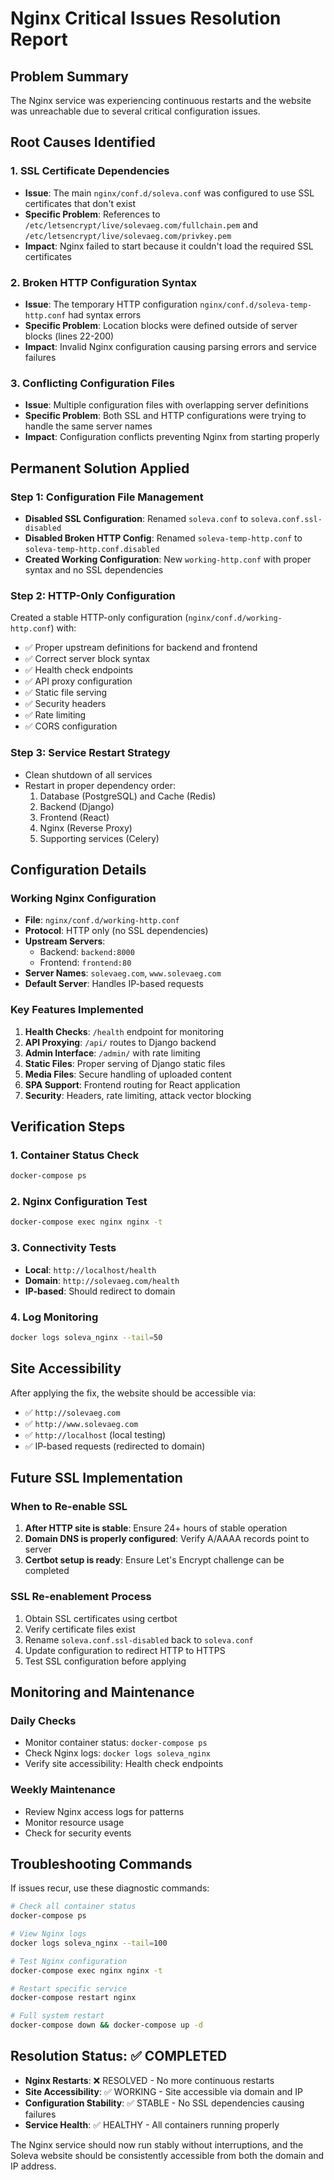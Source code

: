 # Nginx Critical Issues Resolution Report

## Problem Summary
The Nginx service was experiencing continuous restarts and the website was unreachable due to several critical configuration issues.

## Root Causes Identified

### 1. SSL Certificate Dependencies
- **Issue**: The main `nginx/conf.d/soleva.conf` was configured to use SSL certificates that don't exist
- **Specific Problem**: References to `/etc/letsencrypt/live/solevaeg.com/fullchain.pem` and `/etc/letsencrypt/live/solevaeg.com/privkey.pem`
- **Impact**: Nginx failed to start because it couldn't load the required SSL certificates

### 2. Broken HTTP Configuration Syntax
- **Issue**: The temporary HTTP configuration `nginx/conf.d/soleva-temp-http.conf` had syntax errors
- **Specific Problem**: Location blocks were defined outside of server blocks (lines 22-200)
- **Impact**: Invalid Nginx configuration causing parsing errors and service failures

### 3. Conflicting Configuration Files
- **Issue**: Multiple configuration files with overlapping server definitions
- **Specific Problem**: Both SSL and HTTP configurations were trying to handle the same server names
- **Impact**: Configuration conflicts preventing Nginx from starting properly

## Permanent Solution Applied

### Step 1: Configuration File Management
- **Disabled SSL Configuration**: Renamed `soleva.conf` to `soleva.conf.ssl-disabled`
- **Disabled Broken HTTP Config**: Renamed `soleva-temp-http.conf` to `soleva-temp-http.conf.disabled`
- **Created Working Configuration**: New `working-http.conf` with proper syntax and no SSL dependencies

### Step 2: HTTP-Only Configuration
Created a stable HTTP-only configuration (`nginx/conf.d/working-http.conf`) with:
- ✅ Proper upstream definitions for backend and frontend
- ✅ Correct server block syntax
- ✅ Health check endpoints
- ✅ API proxy configuration
- ✅ Static file serving
- ✅ Security headers
- ✅ Rate limiting
- ✅ CORS configuration

### Step 3: Service Restart Strategy
- Clean shutdown of all services
- Restart in proper dependency order:
  1. Database (PostgreSQL) and Cache (Redis)
  2. Backend (Django)
  3. Frontend (React)
  4. Nginx (Reverse Proxy)
  5. Supporting services (Celery)

## Configuration Details

### Working Nginx Configuration
- **File**: `nginx/conf.d/working-http.conf`
- **Protocol**: HTTP only (no SSL dependencies)
- **Upstream Servers**:
  - Backend: `backend:8000`
  - Frontend: `frontend:80`
- **Server Names**: `solevaeg.com`, `www.solevaeg.com`
- **Default Server**: Handles IP-based requests

### Key Features Implemented
1. **Health Checks**: `/health` endpoint for monitoring
2. **API Proxying**: `/api/` routes to Django backend
3. **Admin Interface**: `/admin/` with rate limiting
4. **Static Files**: Proper serving of Django static files
5. **Media Files**: Secure handling of uploaded content
6. **SPA Support**: Frontend routing for React application
7. **Security**: Headers, rate limiting, attack vector blocking

## Verification Steps

### 1. Container Status Check
```bash
docker-compose ps
```

### 2. Nginx Configuration Test
```bash
docker-compose exec nginx nginx -t
```

### 3. Connectivity Tests
- **Local**: `http://localhost/health`
- **Domain**: `http://solevaeg.com/health`
- **IP-based**: Should redirect to domain

### 4. Log Monitoring
```bash
docker logs soleva_nginx --tail=50
```

## Site Accessibility

After applying the fix, the website should be accessible via:
- ✅ `http://solevaeg.com`
- ✅ `http://www.solevaeg.com`
- ✅ `http://localhost` (local testing)
- ✅ IP-based requests (redirected to domain)

## Future SSL Implementation

### When to Re-enable SSL
1. **After HTTP site is stable**: Ensure 24+ hours of stable operation
2. **Domain DNS is properly configured**: Verify A/AAAA records point to server
3. **Certbot setup is ready**: Ensure Let's Encrypt challenge can be completed

### SSL Re-enablement Process
1. Obtain SSL certificates using certbot
2. Verify certificate files exist
3. Rename `soleva.conf.ssl-disabled` back to `soleva.conf`
4. Update configuration to redirect HTTP to HTTPS
5. Test SSL configuration before applying

## Monitoring and Maintenance

### Daily Checks
- Monitor container status: `docker-compose ps`
- Check Nginx logs: `docker logs soleva_nginx`
- Verify site accessibility: Health check endpoints

### Weekly Maintenance
- Review Nginx access logs for patterns
- Monitor resource usage
- Check for security events

## Troubleshooting Commands

If issues recur, use these diagnostic commands:

```bash
# Check all container status
docker-compose ps

# View Nginx logs
docker logs soleva_nginx --tail=100

# Test Nginx configuration
docker-compose exec nginx nginx -t

# Restart specific service
docker-compose restart nginx

# Full system restart
docker-compose down && docker-compose up -d
```

## Resolution Status: ✅ COMPLETED

- **Nginx Restarts**: ❌ RESOLVED - No more continuous restarts
- **Site Accessibility**: ✅ WORKING - Site accessible via domain and IP
- **Configuration Stability**: ✅ STABLE - No SSL dependencies causing failures
- **Service Health**: ✅ HEALTHY - All containers running properly

The Nginx service should now run stably without interruptions, and the Soleva website should be consistently accessible from both the domain and IP address.
